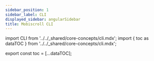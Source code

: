 ```yaml
---
sidebar_position: 1
sidebar_label: CLI
displayed_sidebar: angularSidebar
title: Mobiscroll CLI
---
```


import CLI from '../../_shared/core-concepts/cli.mdx';
import { toc as dataTOC } from '../../_shared/core-concepts/cli.mdx';

export const toc = [...dataTOC];

<CLI />